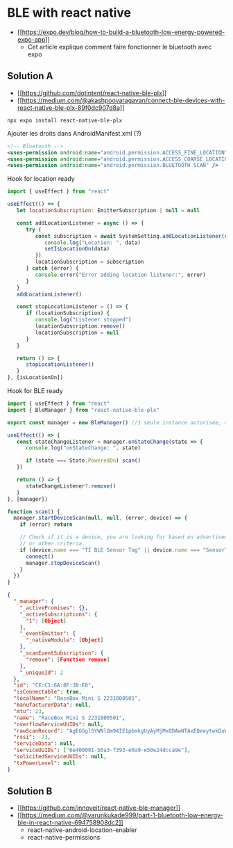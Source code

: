 # BLE with react native
- [[https://expo.dev/blog/how-to-build-a-bluetooth-low-energy-powered-expo-app]]
  - Cet article explique comment faire fonctionner le bluetooth avec expo

## Solution A
- [[https://github.com/dotintent/react-native-ble-plx]]
- [[https://medium.com/@akashpoovaragavan/connect-ble-devices-with-react-native-ble-plx-89f0dc907d8a]]

```
npx expo install react-native-ble-plx
```

Ajouter les droits dans AndroidManifest.xml (?)

```xml
<!-- Bluetooth -->
<uses-permission android:name="android.permission.ACCESS_FINE_LOCATION" />
<uses-permission android:name="android.permission.ACCESS_COARSE_LOCATION" /> <!-- Pas besoin ? -->
<uses-permission android:name="android.permission.BLUETOOTH_SCAN" />
```

Hook for location ready
```js
import { useEffect } from "react"

useEffect(() => {
   let locationSubscription: EmitterSubscription | null = null

   const addLocationListener = async () => {
      try {
         const subscription = await SystemSetting.addLocationListener(data => {
            console.log("Location: ", data)
            setIsLocationOn(data)
         })
         locationSubscription = subscription
      } catch (error) {
         console.error("Error adding location listener:", error)
      }
   }
   addLocationListener()

   const stopLocationListener = () => {
      if (locationSubscription) {
         console.log("Listener stopped")
         locationSubscription.remove()
         locationSubscription = null
      }
   }

   return () => {
      stopLocationListener()
   }
}, [isLocationOn])
```

Hook for BLE ready
```js
import { useEffect } from "react"
import { BleManager } from "react-native-ble-plx"

export const manager = new BleManager() //1 seule instance autorisée, attention à ne pas recréer à chaque render

useEffect(() => {
   const stateChangeListener = manager.onStateChange(state => {
      console.log("onStateChange: ", state)

      if (state === State.PoweredOn) scan()
   })

   return () => {
      stateChangeListener?.remove()
   }
}, [manager])
```

```js
function scan() {
  manager.startDeviceScan(null, null, (error, device) => {
    if (error) return

    // Check if it is a device, you are looking for based on advertisement data
    // or other criteria.
    if (device.name === "TI BLE Sensor Tag" || device.name === "SensorTag") {
      connect()
      manager.stopDeviceScan()
    }
  })
}
```

```json
{
  "_manager": {
    "_activePromises": {},
    "_activeSubscriptions": {
      "1": [Object]
    },
    "_eventEmitter": {
      "_nativeModule": [Object]
    },
    "_scanEventSubscription": {
      "remove": [Function remove]
    },
    "_uniqueId": 2
  },
  "id": "CE:C1:6A:8F:3B:E8",
  "isConnectable": true,
  "localName": "RaceBox Mini S 2231800501",
  "manufacturerData": null,
  "mtu": 23,
  "name": "RaceBox Mini S 2231800501",
  "overflowServiceUUIDs": null,
  "rawScanRecord": "AgEGGglSYWNlQm94IE1pbmkgUyAyMjMxODAwNTAxEQeeytwkDuWp4JPzo7UBAEBuAAAAAAAAAAAAAAAAAAA=",
  "rssi": -73,
  "serviceData": null,
  "serviceUUIDs": ["6e400001-b5a3-f393-e0a9-e50e24dcca9e"],
  "solicitedServiceUUIDs": null,
  "txPowerLevel": null
}
```

## Solution B
- [[https://github.com/innoveit/react-native-ble-manager]]
- [[https://medium.com/@varunkukade999/part-1-bluetooth-low-energy-ble-in-react-native-694758908dc2]]
  - react-native-android-location-enabler
  - react-native-permissions
